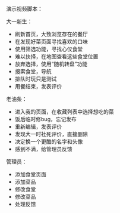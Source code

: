 演示视频脚本：

大一新生：

* 刷新首页，大致浏览存在的餐厅
* 在发现好菜页面寻找喜欢的口味
* 使用筛选功能，寻找心仪食堂
* 难以抉择，在地图查看这些食堂位置
* 放弃选择，使用“随机转盘”功能
* 搜索食堂，导航
* 排队时玩只是测试
* 用餐结束，发表评价

老油条：

* 进入我的页面，在收藏列表中选择想吃的菜
* 饭后临时修bug，忘记发布
* 重新编辑，发表评价
* 发现大一时社死评价，直接删除
* 决定换一个更酷的名字和头像
* 感到不满，给管理员反馈

管理员：

* 添加食堂页面
* 添加菜品
* 修改食堂
* 修改菜品
* 处理反馈